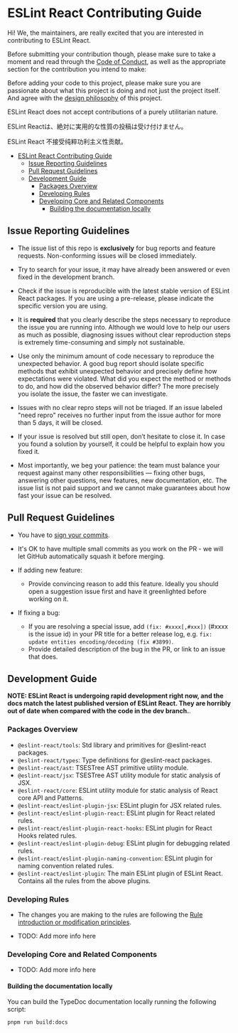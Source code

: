 # ESLint React Contributing Guide

Hi! We, the maintainers, are really excited that you are interested in contributing to ESLint React.

Before submitting your contribution though, please make sure to take a moment and read through the [Code of Conduct](CODE_OF_CONDUCT.md), as well as the appropriate section for the contribution you intend to make:

Before adding your code to this project, please make sure you are passionate about what this project is doing and not just the project itself. And agree with the [design philosophy](../README.md#Philosophy) of this project.

ESLint React does not accept contributions of a purely utilitarian nature.

ESLint Reactは、絶対に実用的な性質の投稿は受け付けません。

ESLint React 不接受纯粹功利主义性贡献。

- [ESLint React Contributing Guide](#eslint-react-contributing-guide)
  - [Issue Reporting Guidelines](#issue-reporting-guidelines)
  - [Pull Request Guidelines](#pull-request-guidelines)
  - [Development Guide](#development-guide)
    - [Packages Overview](#packages-overview)
    - [Developing Rules](#developing-rules)
    - [Developing Core and Related Components](#developing-core-and-related-components)
      - [Building the documentation locally](#building-the-documentation-locally)

## Issue Reporting Guidelines

- The issue list of this repo is **exclusively** for bug reports and feature requests. Non-conforming issues will be closed immediately.

- Try to search for your issue, it may have already been answered or even fixed in the development branch.

- Check if the issue is reproducible with the latest stable version of ESLint React packages. If you are using a pre-release, please indicate the specific version you are using.

- It is **required** that you clearly describe the steps necessary to reproduce the issue you are running into. Although we would love to help our users as much as possible, diagnosing issues without clear reproduction steps is extremely time-consuming and simply not sustainable.

- Use only the minimum amount of code necessary to reproduce the unexpected behavior. A good bug report should isolate specific methods that exhibit unexpected behavior and precisely define how expectations were violated. What did you expect the method or methods to do, and how did the observed behavior differ? The more precisely you isolate the issue, the faster we can investigate.

- Issues with no clear repro steps will not be triaged. If an issue labeled "need repro" receives no further input from the issue author for more than 5 days, it will be closed.

- If your issue is resolved but still open, don’t hesitate to close it. In case you found a solution by yourself, it could be helpful to explain how you fixed it.

- Most importantly, we beg your patience: the team must balance your request against many other responsibilities — fixing other bugs, answering other questions, new features, new documentation, etc. The issue list is not paid support and we cannot make guarantees about how fast your issue can be resolved.

## Pull Request Guidelines

- You have to [sign your commits](https://docs.github.com/en/authentication/managing-commit-signature-verification/signing-commits).

- It's OK to have multiple small commits as you work on the PR - we will let GitHub automatically squash it before merging.

- If adding new feature:

  - Provide convincing reason to add this feature. Ideally you should open a suggestion issue first and have it greenlighted before working on it.

- If fixing a bug:
  - If you are resolving a special issue, add `(fix: #xxxx[,#xxx])` (#xxxx is the issue id) in your PR title for a better release log, e.g. `fix: update entities encoding/decoding (fix #3899)`.
  - Provide detailed description of the bug in the PR, or link to an issue that does.

## Development Guide

**NOTE: ESLint React is undergoing rapid development right now, and the docs match the latest published version of ESLint React. They are horribly out of date when compared with the code in the dev branch.**.

### Packages Overview

- `@eslint-react/tools`: Std library and primitives for @eslint-react packages.
- `@eslint-react/types`: Type definitions for @eslint-react packages.
- `@eslint-react/ast`: TSESTree AST primitive utility module.
- `@eslint-react/jsx`: TSESTree AST utility module for static analysis of JSX.
- `@eslint-react/core`: ESLint utility module for static analysis of React core API and Patterns.
- `@eslint-react/eslint-plugin-jsx`: ESLint plugin for JSX related rules.
- `@eslint-react/eslint-plugin-react`: ESLint plugin for React related rules.
- `@eslint-react/eslint-plugin-react-hooks`: ESLint plugin for React Hooks related rules.
- `@eslint-react/eslint-plugin-debug`: ESLint plugin for debugging related rules.
- `@eslint-react/eslint-plugin-naming-convention`: ESLint plugin for naming convention related rules.
- `@eslint-react/eslint-plugin`: The main ESLint plugin of ESLint React. Contains all the rules from the above plugins.

### Developing Rules

- The changes you are making to the rules are following the [Rule introduction or modification principles](../README.md#Philosophy#Rule-introduction-or-modification-principles).

- TODO: Add more info here

### Developing Core and Related Components

- TODO: Add more info here

#### Building the documentation locally

You can build the TypeDoc documentation locally running the following script:

```bash
pnpm run build:docs
```
